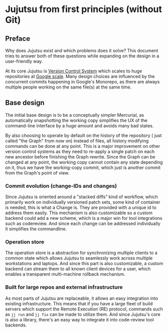 # Jujutsu from first principles (without Git)

## Preface

Why does Jujutsu exist and which problems does it solve? This document tries to
answer both of these questions while expanding on the design in a user-friendly
way.

At its core Jujutsu is [Version Control System][vcs] which scales to huge
repositories at [Google scale][billion-lines]. Many design choices are
influenced by the concurrent commits happening in Google's Monorepo, as there
are always multiple people working on the same file(s) at the same time.

## Base design

The initial base design is to be a conceptually simpler Mercurial, as
automatically snapshotting the working copy simplifies the UX of the
command-line interface by a huge amount and avoids many bad states.

By also choosing to operate by default on the history of the repository (
just called "the Graph" from now on) instead of files, all history
modifying commands can be done at any point. This is a major improvement on
other version control systems as they need to re-apply a single patch on each
new ancestor before finishing the Graph rewrite. Since the Graph can be changed
at any point, the working copy cannot contain any state depending on it, thus
we have the working-copy commit, which just is another commit from the Graph's
point of view.

### Commit evolution (change-IDs and changes)

Since Jujutsu is oriented around a "stacked diffs" kind of workflow, which
primarily work on individually versioned patch sets, some kind of container is
needed, this is what a Change is. They are provided with a unique id to address
them easily. This mechanism is also customizable so a custom backend could add
a new scheme, which is a major win for tool integrations such as codereview.
And since each change can be addressed individually it simplifies the
commandline.

### Operation store

The operation store is a abstraction for synchronizing multiple clients to a
common state which allows Jujutsu to seamlessly work across multiple
workstations and laptops. And since this part is also customizable, a custom
backend can stream them to all known client devices for a user, which enables
a transparent multi-machine rollback mechanism.

### Built for large repos and external infrastructure

As most parts of Jujutsu are replaceable, it allows an easy integration
into existing infrastructure. This means that if you have a large fleet
of build servers which support the Remote Execution (RE) protocol, commands
such as `jj run` and `jj fix` can be made to utilize them. And since Jujutsu's
core is also a library, there's an easy way to integrate it into code-review
tool backends.


[billion-lines]: https://www.youtube.com/watch?v=W7*TkUbdqE&t=327s
[vcs]: https://en.wikipedia.org/wiki/Version_control
